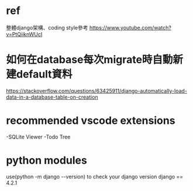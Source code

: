 # ref
整體django架構、coding style參考
https://www.youtube.com/watch?v=PtQiiknWUcI

# 如何在database每次migrate時自動新建default資料
https://stackoverflow.com/questions/63425911/django-automatically-load-data-in-a-database-table-on-creation

# recommended vscode extensions 
-SQLite Viewer
-Todo Tree

# python modules
use(python -m django --version) to check your django version
django == 4.2.1



